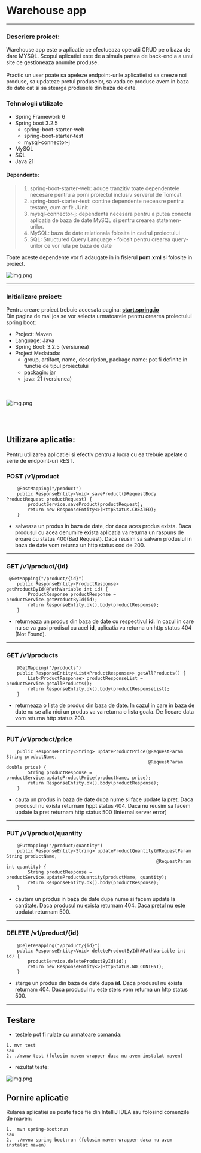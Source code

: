# Warehouse app
<hr>

### Descriere proiect:

 Warehouse app este o aplicatie ce efectueaza operatii CRUD pe o baza de dare MYSQL.
 Scopul aplicatiei este de a simula partea de back-end a a unui site ce gestioneaza anumite
 produse.
<br></br>
 Practic un user poate sa apeleze endpoint-urile aplicatiei si sa creeze noi produse, sa
 updateze pretul produselor, sa vada ce produse avem in baza de date cat si sa stearga
 produsele din baza de date.

### Tehnologii utilizate
 
 * Spring Framework 6
 * Spring boot 3.2.5
   - spring-boot-starter-web
   - spring-boot-starter-test
   - mysql-connector-j
 * MySQL
 * SQL
 * Java 21

#### Dependente:

> 1.  spring-boot-starter-web: aduce tranzitiv toate dependentele necesare pentru a porni proiectul
      inclusiv serverul de Tomcat
> 2.  spring-boot-starter-test: contine dependente neceasre pentru testare, cum ar fi:
      JUnit
> 3. mysql-connector-j: dependenta necesara pentru a putea conecta aplicatia de baza de date MySQL
     si pentru crearea statemen-urilor.
> 4. MySQL: baza de date relationala folosita in cadrul proiectului
> 5. SQL: Structured Query Language - folosit pentru crearea query-urilor ce vor rula pe baza de date
 
 Toate aceste dependente vor fi adaugate in in fisierul **pom.xml** si folosite in proiect.

![img.png](./img/pom.png)

<hr>

### Initializare proiect:

Pentru creare proiect trebuie accesata pagina: **[start.spring.io](https://start.spring.io/)**
<br>
Din pagina de mai jos se vor selecta urmatoarele pentru crearea proiectului spring boot:
* Project: Maven
* Language: Java
* Spring Boot: 3.2.5 (versiunea)
* Project Medatada:
  - group, artifact, name, description, package name: pot fi definite in functie de tipul proiectului
  - packagin: jar
  - java: 21 (versiunea)
  
<br></br>
![img.png](./img/initializer.png)

<br></br>

## Utilizare aplicatie:

Pentru utilizarea aplicatiei si efectiv pentru a lucra cu ea trebuie apelate o serie de endpoint-uri REST.

### POST /v1/product
```
    @PostMapping("/product")
    public ResponseEntity<Void> saveProduct(@RequestBody ProductRequest productRequest) {
        productService.saveProduct(productRequest);
        return new ResponseEntity<>(HttpStatus.CREATED);
    }

```
- salveaza un produs in baza de date, dor daca aces produs exista. Daca produsul cu acea denumire exista aplicatia va
  returna un raspuns de eroare cu status 400(Bad Request). Daca reusim sa salvam produslul in baza de date vom returna
  un http status cod de 200.
<hr>

### GET /v1/product/{id}
```
 @GetMapping("/product/{id}")
    public ResponseEntity<ProductResponse> getProductById(@PathVariable int id) {
        ProductResponse productResponse = productService.getProductById(id);
        return ResponseEntity.ok().body(productResponse);
    }
```
- returneaza un produs din baza de date cu respectivul **id**. In cazul in care nu se va gasi prodisul cu acel **id**,
  aplicatia va returna un http status 404 (Not Found).
<hr>

### GET /v1/products

```
    @GetMapping("/products")
    public ResponseEntity<List<ProductResponse>> getAllProducts() {
        List<ProductResponse> productResponseList = productService.getAllProducts();
        return ResponseEntity.ok().body(productResponseList);
    }
```
- returneaza o lista de produs din baza de date. In cazul in care in baza de date nu se afla nici un produs va
  va returna o lista goala. De fiecare data vom returna http status 200.

<hr>

### PUT /v1/product/price

````
    public ResponseEntity<String> updateProductPrice(@RequestParam String productName,
                                                     @RequestParam double price) {
        String productResponse = productService.updateProductPrice(productName, price);
        return ResponseEntity.ok().body(productResponse);
    }
````
- cauta un produs in baza de date dupa nume si face update la pret. Daca produsul nu exista returnam hppt status 404.
  Daca nu reusim sa facem update la pret returnam http status 500 (Internal server error)
<hr>

### PUT /v1/product/quantity

```
    @PutMapping("/product/quantity")
    public ResponseEntity<String> updateProductQuantity(@RequestParam String productName,
                                                        @RequestParam int quantity) {
        String productResponse = productService.updateProductQuantity(productName, quantity);
        return ResponseEntity.ok().body(productResponse);
    }
```

- cautam un produs in baza de date dupa nume si facem update la cantitate. Daca produsul nu exista returnam 404.
  Daca pretul nu este updatat returnam 500.
<hr>

### DELETE /v1/product/{id}

```  
    @DeleteMapping("/product/{id}")
    public ResponseEntity<Void> deleteProductById(@PathVariable int id) {
        productService.deleteProductById(id);
        return new ResponseEntity<>(HttpStatus.NO_CONTENT);
    }
```

- sterge un produs din baza de date dupa **id**. Daca produsul nu exista returnam 404. Daca produsul nu este sters
  vom returna un http status 500.
<hr>

## Testare

 * testele pot fi rulate cu urmatoare comanda:
```
1. mvn test
sau
2. ./mvnw test (folosim maven wrapper daca nu avem instalat maven)
```
* rezultat teste:

![img.png](./img/teste.png)

## Pornire aplicatie

Rularea aplicatiei se poate face fie din IntelliJ IDEA sau folosind comenzile de maven:
````
1.  mvn spring-boot:run
sau
2.  ./mvnw spring-boot:run (folosim maven wrapper daca nu avem instalat maven)
````



